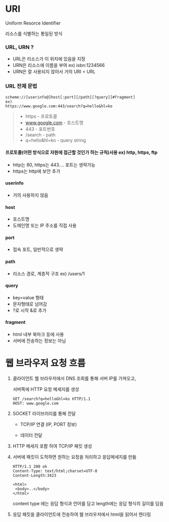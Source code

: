 # URI

Uniform Resorce Identifier

리소스를 식별하는 통일된 방식

### URL, URN ?

- URL은 리소스가 이 위치에 있음을 지정
- URN은 리소스에 이름을 부여 ex) isbn:1234566 
- URN은 잘 사용되지 않아서 거의 URI = URL

### URL 전체 문법

```text
scheme://[userinfo@]host[:port][/path][?query][#fragment]
ex)
https://www.google.com:443/search?q=hello&hl=ko
```

> - https - 프로토콜
> - www.google.com - 호스트명
> - 443 - 포트번호
> - /search - path
> - q=hello&hl=ko - query string

#### 프로토콜(어떤 방식으로 자원에 접근할 것인가 하는 규칙)사용 ex) http, https, ftp 

- http는 80, https는 443.... 포트는 생략가능
- https는 http에 보안 추가 

#### userinfo

- 거의 사용하지 않음

#### host

- 호스트명
- 도메인명 또는 IP 주소를 직접 사용

#### port

- 접속 포트, 일반적으로 생략

#### path

- 리소스 경로, 계층적 구조 ex) /users/1 

#### query

-  key=value 형태 
- 문자형태로 넘어감
- ?로 시작 &로 추가

#### fragment

- html 내부 북마크 등에 사용
- 서버에 전송하는 정보는 아님 

# 웹 브라우저 요청 흐름

1. 클라이언트 웹 브라우저에서 DNS 조회를 통해 서버 IP를 가져오고, 

   서버쪽에 HTTP 요청 메세지를 생성

   ```text
   GET /search?q=hello&hl=ko HTTP/1.1
   HOST: www.google.com
   ```

2. SOCKET 라이브러리를 통해 전달

   - TCP/IP 연결 (IP, PORT 정보)

   - 데이터 전달

3.  HTTP 메세지 포함 하여 TCP/IP 패킷 생성 

4. 서버에 패킷이 도착하면 원하는 요청을 처리하고 응답메세지를 만듦

   ```text
   HTTP/1.1 200 ok
   Content-Type: text/html;charset=UTF-8
   Content-Length:3423
   
   <html>
   	<body>..</body>
   </html>
   ```

   content type 에는 응답 형식과 언어를 담고 length에는 응답 형식의 길이를 담음 

5. 응답 패킷을 클라이언트에 전송하여 웹 브라우저에서 html을 읽어서 렌더링

   